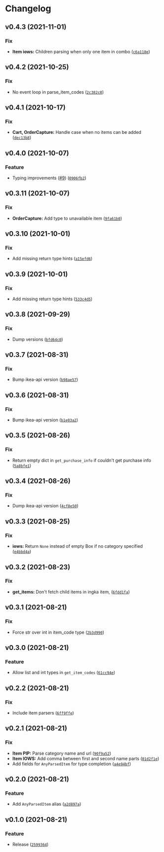 <!-- prettier-ignore-start -->
# Changelog

<!--next-version-placeholder-->

## v0.4.3 (2021-11-01)
### Fix
* **Item iows:** Children parsing when only one item in combo ([`c6a118e`](https://github.com/vrslev/ikea-api-wrapped/commit/c6a118e83e1d099ef340634619c4c05c2b7ed3ed))

## v0.4.2 (2021-10-25)
### Fix
* No event loop in parse_item_codes ([`2c382c0`](https://github.com/vrslev/ikea-api-wrapped/commit/2c382c0c00cae7d8af8fd5ff753534eca4adca78))

## v0.4.1 (2021-10-17)
### Fix
* **Cart, OrderCapture:** Handle case when no items can be added ([`dec13b8`](https://github.com/vrslev/ikea-api-wrapped/commit/dec13b8e95e10f1fc10c812bbae4c0e6d9ce85cc))

## v0.4.0 (2021-10-07)
### Feature
* Typing improvements ([#9](https://github.com/vrslev/ikea-api-wrapped/issues/9)) ([`0906fb2`](https://github.com/vrslev/ikea-api-wrapped/commit/0906fb2fafe50b9c8ff90cfa2d6939698b350a83))

## v0.3.11 (2021-10-07)
### Fix
* **OrderCapture:** Add type to unavailable item ([`9fa61b0`](https://github.com/vrslev/ikea-api-wrapped/commit/9fa61b0bccbb951a8773038599c228c424380659))

## v0.3.10 (2021-10-01)
### Fix
* Add missing return type hints ([`a15efd6`](https://github.com/vrslev/ikea-api-wrapped/commit/a15efd651229e7c2294d82830e881f95bb38b909))

## v0.3.9 (2021-10-01)
### Fix
* Add missing return type hints ([`533c4d5`](https://github.com/vrslev/ikea-api-wrapped/commit/533c4d5c4330d5d47730512e8798e4c9faefbfdc))

## v0.3.8 (2021-09-29)
### Fix
* Dump versions ([`bfd64c0`](https://github.com/vrslev/ikea-api-wrapped/commit/bfd64c0391541aee5e96866546635a00dc25333a))

## v0.3.7 (2021-08-31)
### Fix
* Bump ikea-api version ([`b98ae57`](https://github.com/vrslev/ikea-api-wrapped/commit/b98ae578ebe6177c587a09caded49c1c7957166f))

## v0.3.6 (2021-08-31)
### Fix
* Bump ikea-api version ([`b1e03a2`](https://github.com/vrslev/ikea-api-wrapped/commit/b1e03a2b58d5569637d8cce7068e4c0458a129eb))

## v0.3.5 (2021-08-26)
### Fix
* Return empty dict in `get_purchase_info` if couldn't get purchase info ([`5a8bfe1`](https://github.com/vrslev/ikea-api-wrapped/commit/5a8bfe14ba28d11764036b418b61a6f962c85d5a))

## v0.3.4 (2021-08-26)
### Fix
* Dump ikea-api version ([`4cf8e50`](https://github.com/vrslev/ikea-api-wrapped/commit/4cf8e50740e09b0604e17ac51f4ede7fbfd37772))

## v0.3.3 (2021-08-25)
### Fix
* **iows:** Return `None` instead of empty Box if no category specified ([`e4bbd4a`](https://github.com/vrslev/ikea-api-wrapped/commit/e4bbd4a5a8c83c2375658f29edef66ff7a2f986c))

## v0.3.2 (2021-08-23)
### Fix
* **get_items:** Don't fetch child items in ingka item, ([`6fdd1fa`](https://github.com/vrslev/ikea-api-wrapped/commit/6fdd1fa4769882449245e66e80fe41671ab66f84))

## v0.3.1 (2021-08-21)
### Fix
* Force str over int in item_code type ([`2b3d990`](https://github.com/vrslev/ikea-api-wrapped/commit/2b3d990d45c9c968a9c4913f397f7b23c0854830))

## v0.3.0 (2021-08-21)
### Feature
* Allow list and int types in `get_item_codes` ([`61cc94e`](https://github.com/vrslev/ikea-api-wrapped/commit/61cc94edc460ac77eaa3b46be2cc6aee44f8a45a))

## v0.2.2 (2021-08-21)
### Fix
* Include item parsers ([`6ff9ffe`](https://github.com/vrslev/ikea-api-wrapped/commit/6ff9ffe25c9e2775cc28078fa7bc12ff3ef2475b))

## v0.2.1 (2021-08-21)
### Fix
* **Item PIP:** Parse category name and url ([`90f9a52`](https://github.com/vrslev/ikea-api-wrapped/commit/90f9a5250a71d5169cd5e6cb8254e1e4b5758253))
* **Item IOWS:** Add comma between first and second name parts ([`01d2f1e`](https://github.com/vrslev/ikea-api-wrapped/commit/01d2f1ef0e90035bbfefc18f4dca1ffe316537b6))
* Add fields for `AnyParsedItem` for type completion ([`a4e94bf`](https://github.com/vrslev/ikea-api-wrapped/commit/a4e94bf99ea69e1d0dbceac338f6ee11e6f2c4a9))

## v0.2.0 (2021-08-21)
### Feature
* Add `AnyParsedItem` alias ([`a2d897a`](https://github.com/vrslev/ikea-api-wrapped/commit/a2d897a837c1f9f8e80109a78c6fee571d85641b))

## v0.1.0 (2021-08-21)
### Feature
* Release ([`2599364`](https://github.com/vrslev/ikea-api-wrapped/commit/259936474ad63e9a372f6c53b3a1d744ea17ff36))

<!-- prettier-ignore-end -->

